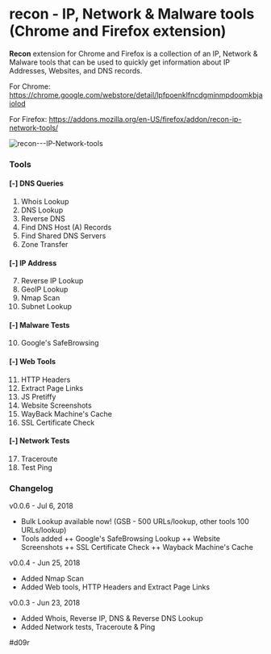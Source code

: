 # recon - IP, Network & Malware tools (Chrome and Firefox extension)
**Recon** extension for Chrome and Firefox is a collection of an IP, Network & Malware tools that can be used to quickly get information about IP Addresses, Websites, and DNS records.

For Chrome: https://chrome.google.com/webstore/detail/lpfpoenklfncdgminmpdoomkbjaiolod

For Firefox: https://addons.mozilla.org/en-US/firefox/addon/recon-ip-network-tools/

![recon---IP-Network-tools](https://lh3.googleusercontent.com/dahP0z_IRDQmEc33N_io4sWF9RpsLZkjBgqySDTrN6ypUabQPNn3plopaMfs74QnQjXQx42Ktw=w1200-h800-e365)

### Tools

#### [-] DNS Queries
 1. Whois Lookup
 2. DNS Lookup
 3. Reverse DNS
 4. Find DNS Host (A) Records
 5. Find Shared DNS Servers
 6. Zone Transfer

#### [-] IP Address

 7. Reverse IP Lookup
 8. GeoIP Lookup
 9. Nmap Scan
 10. Subnet Lookup

#### [-] Malware Tests
 10. Google's SafeBrowsing

#### [-] Web Tools

 11. HTTP Headers
 12. Extract Page Links
 13. JS Pretiffy
 14. Website Screenshots
 15. WayBack Machine's Cache
 16. SSL Certificate Check

#### [-] Network Tests

 17. Traceroute
 18. Test Ping
 
### Changelog
v0.0.6 - Jul 6, 2018
+ Bulk Lookup available now! (GSB - 500 URLs/lookup, other tools 100 URLs/lookup)
+ Tools added
++ Google's SafeBrowsing Lookup
++ Website Screenshots
++ SSL Certificate Check
++ Wayback Machine's Cache

v0.0.4 - Jun 25, 2018
+ Added Nmap Scan
+ Added Web tools, HTTP Headers and Extract Page Links

v0.0.3 - Jun 23, 2018
+ Added Whois, Reverse IP, DNS & Reverse DNS Lookup
+ Added Network tests, Traceroute & Ping
 
 
#d09r
